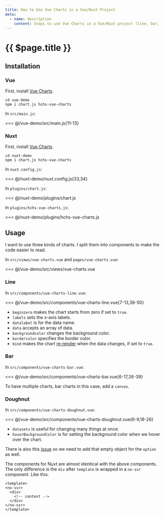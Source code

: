 ```yaml
---
title: How to Use Vue Charts in a Vue/Nuxt Project
meta:
  - name: description
    content: Steps to use Vue Charts in a Vue/Nuxt project (line, bar, and doughnut charts demo).
---
```


# {{ $page.title }}

<start-tutorial topic="vue-charts"/>

## Installation

### Vue

First, install [Vue Charts](https://github.com/hchstera/vue-charts).

```bash{2}
cd vue-demo
npm i chart.js hchs-vue-charts
```

In `src/main.js`:

<<< @/vue-demo/src/main.js{11-13}

### Nuxt

First, install [Vue Charts](https://github.com/hchstera/vue-charts).

```bash{2}
cd nuxt-demo
npm i chart.js hchs-vue-charts
```

In `nuxt.config.js`:

<<< @/nuxt-demo/nuxt.config.js{33,34}

In `plugins/chart.js`:

<<< @/nuxt-demo/plugins/chart.js

In `plugins/hchs-vue-charts.js`:

<<< @/nuxt-demo/plugins/hchs-vue-charts.js

## Usage

I want to use three kinds of charts. I split them into components to make the code easier to read.

In `src/views/vue-charts.vue` and `pages/vue-charts.vue`:

<<< @/vue-demo/src/views/vue-charts.vue

### Line

In `src/components/vue-charts-line.vue`:

<<< @/vue-demo/src/components/vue-charts-line.vue{7-13,38-50}

- `beginzero` makes the chart starts from zero if set to `true`.
- `labels` sets the x-axis labels.
- `datalabel` is for the data name.
- `data` accepts an array of data.
- `backgroundcolor` changes the background color.
- `bordercolor` specifies the border color.
- `bind` makes the chart [re-render](http://vue-charts.hchspersonal.tk/databinding) when the data changes, if set to `true`.

### Bar

In `src/components/vue-charts-bar.vue`:

<<< @/vue-demo/src/components/vue-charts-bar.vue{6-17,26-39}

To have multiple charts, bar charts in this case, add a `canvas`.

### Doughnut

In `src/components/vue-charts-doughnut.vue`:

<<< @/vue-demo/src/components/vue-charts-doughnut.vue{6-9,18-26}

- `datasets` is useful for changing many things at once.
- `hoverBackgroundColor` is for setting the background color when we hover over the chart.

There is also this [issue](https://github.com/hchstera/vue-charts/issues/33) so we need to add that empty object for the `option` as well.

The components for Nuxt are almost identical with the above components. The only difference is the `div` after `template` is wrapped in a `no-ssr` component. Like this:

```html{2,6}
<template>
<no-ssr>
  <div>
    <!-- content -->
  </div>
</no-ssr>
</template>
```
